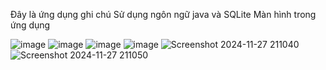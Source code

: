 Đây là ứng dụng ghi chú 
Sử dụng ngôn ngữ java và SQLite
Màn hình trong ứng dụng



![image](https://github.com/user-attachments/assets/41f34d65-8498-4584-ba1f-d0477fbb3f50)
![image](https://github.com/user-attachments/assets/c0a7e029-dbed-465b-94f2-5fadf40066d5)
![image](https://github.com/user-attachments/assets/9ade3263-5507-4806-8ded-d80ca64a3cab)
![image](https://github.com/user-attachments/assets/6b884e59-b981-4aa0-aad0-717e6e82f730)
![Screenshot 2024-11-27 211040](https://github.com/user-attachments/assets/82726594-8625-4ed7-a067-0b9641e91382)
![Screenshot 2024-11-27 211050](https://github.com/user-attachments/assets/93928ccc-5a4d-42eb-bc47-0e74cf44b53e)

